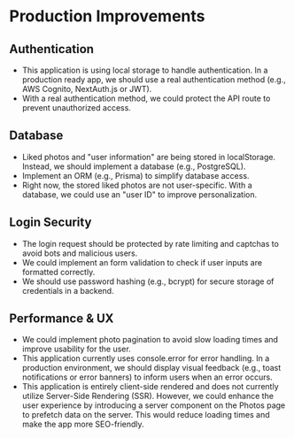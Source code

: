# Production Improvements

## Authentication

- This application is using local storage to handle authentication. In a production ready app, we should use a real authentication method (e.g., AWS Cognito, NextAuth.js or JWT).
- With a real authentication method, we could protect the API route to prevent unauthorized access.

## Database

- Liked photos and "user information" are being stored in localStorage. Instead, we should implement a database (e.g., PostgreSQL).
- Implement an ORM (e.g., Prisma) to simplify database access.
- Right now, the stored liked photos are not user-specific. With a database, we could use an "user ID" to improve personalization.

## Login Security

- The login request should be protected by rate limiting and captchas to avoid bots and malicious users.
- We could implement an form validation to check if user inputs are formatted correctly.
- We should use password hashing (e.g., bcrypt) for secure storage of credentials in a backend.

## Performance & UX

- We could implement photo pagination to avoid slow loading times and improve usability for the user.
- This application currently uses console.error for error handling. In a production environment, we should display visual feedback (e.g., toast notifications or error banners) to inform users when an error occurs.
- This application is entirely client-side rendered and does not currently utilize Server-Side Rendering (SSR). However, we could enhance the user experience by introducing a server component on the Photos page to prefetch data on the server. This would reduce loading times and make the app more SEO-friendly.
